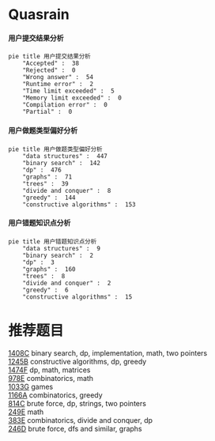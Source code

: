 # Quasrain

<!-- tabs:start -->



#### **用户提交结果分析**

```mermaid
pie title 用户提交结果分析
    "Accepted" :  38
    "Rejected" :  0
    "Wrong answer" :  54
    "Runtime error" :  2
    "Time limit exceeded" :  5
    "Memory limit exceeded" :  0
    "Compilation error" :  0
    "Partial" :  0
```

#### **用户做题类型偏好分析**

```mermaid
pie title 用户做题类型偏好分析
    "data structures" :  447
    "binary search" :  142
    "dp" :  476
    "graphs" :  71
    "trees" :  39
    "divide and conquer" :  8
    "greedy" :  144
    "constructive algorithms" :  153
```
#### **用户错题知识点分析**

```mermaid
pie title 用户错题知识点分析
    "data structures" :  9
    "binary search" :  2
    "dp" :  3
    "graphs" :  160
    "trees" :  8
    "divide and conquer" :  2
    "greedy" :  6
    "constructive algorithms" :  15
```



<!-- tabs:end -->
# 推荐题目
[1408C](https://codeforces.com/contest/1408/problem/C)		binary search,
                        dp,
                        implementation,
                        math,
                        two pointers		  
[1245B](https://codeforces.com/contest/1245/problem/B)		constructive algorithms,
                        dp,
                        greedy		  
[1474F](https://codeforces.com/contest/1474/problem/F)		dp,
                        math,
                        matrices		  
[978E](https://codeforces.com/contest/978/problem/E)		combinatorics,
                        math		  
[1033G](https://codeforces.com/contest/1033/problem/G)		games		  
[1166A](https://codeforces.com/contest/1166/problem/A)		combinatorics,
                        greedy		  
[814C](https://codeforces.com/contest/814/problem/C)		brute force,
                        dp,
                        strings,
                        two pointers		  
[249E](https://codeforces.com/contest/249/problem/E)		math		  
[383E](https://codeforces.com/contest/383/problem/E)		combinatorics,
                        divide and conquer,
                        dp		  
[246D](https://codeforces.com/contest/246/problem/D)		brute force,
                        dfs and similar,
                        graphs		  
